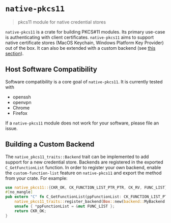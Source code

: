 # `native-pkcs11`

> pkcs11 module for native credential stores

`native-pkcs11` is a crate for building PKCS#11 modules. Its primary use-case is
authenticating with client certificates. `native-pkcs11` aims to support native
certificate stores (MacOS Keychain, Windows Platform Key Provider) out of the
box. It can also be extended with a custom backend (see
[this section](#building-a-custom-backend)).

## Host Software Compatibility

Software compatibility is a core goal of `native-pkcs11`. It is currently tested
with

- openssh
- openvpn
- Chrome
- Firefox

If a `native-pkcs11` module does not work for your software, please file an
issue.

## Building a Custom Backend

The `native_pkcs11_traits::Backend` trait can be implemented to add support for
a new credential store. Backends are registered in the exported
`C_GetFunctionList` function. In order to register your own backend, enable the
`custom-function-list` feature on `native-pkcs11` and export the method from
your crate. For example:

```rs
use native_pkcs11::{CKR_OK, CK_FUNCTION_LIST_PTR_PTR, CK_RV, FUNC_LIST};
#[no_mangle]
pub extern "C" fn C_GetFunctionList(ppFunctionList: CK_FUNCTION_LIST_PTR_PTR) -> CK_RV {
    native_pkcs11_traits::register_backend(Box::new(backend::MyBackend {}));
    unsafe { *ppFunctionList = &mut FUNC_LIST };
    return CKR_OK;
}
```
